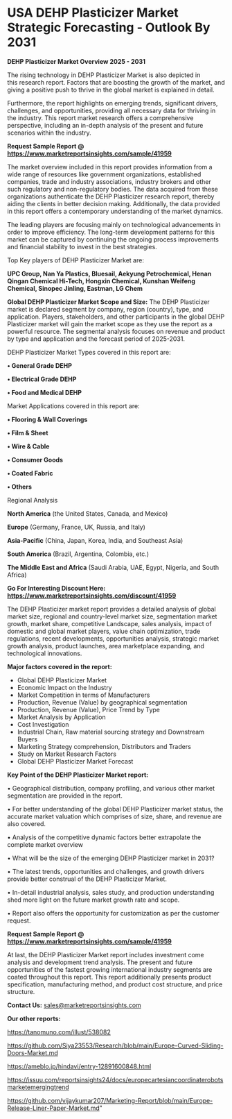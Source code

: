 # USA DEHP Plasticizer Market Strategic Forecasting - Outlook By 2031

<Strong> DEHP Plasticizer Market Overview 2025 - 2031</strong>

The rising technology in DEHP Plasticizer Market is also depicted in this research report. Factors that are boosting the growth of the market, and giving a positive push to thrive in the global market is explained in detail.

Furthermore, the report highlights on emerging trends, significant drivers, challenges, and opportunities, providing all necessary data for thriving in the industry. This report market research offers a comprehensive perspective, including an in-depth analysis of the present and future scenarios within the industry.

<strong>Request Sample Report @ <a href=https://www.marketreportsinsights.com/sample/41959>https://www.marketreportsinsights.com/sample/41959</a></strong>

The market overview included in this report provides information from a wide range of resources like government organizations, established companies, trade and industry associations, industry brokers and other such regulatory and non-regulatory bodies. The data acquired from these organizations authenticate the DEHP Plasticizer research report, thereby aiding the clients in better decision making. Additionally, the data provided in this report offers a contemporary understanding of the market dynamics.

The leading players are focusing mainly on technological advancements in order to improve efficiency. The long-term development patterns for this market can be captured by continuing the ongoing process improvements and financial stability to invest in the best strategies.

Top Key players of DEHP Plasticizer Market are:

<strong>UPC Group, Nan Ya Plastics, Bluesail, Aekyung Petrochemical, Henan Qingan Chemical Hi-Tech, Hongxin Chemical, Kunshan Weifeng Chemical, Sinopec Jinling, Eastman, LG Chem</strong>

<strong><b>Global DEHP Plasticizer Market Scope and Size:</b></strong>
The DEHP Plasticizer market is declared segment by company, region (country), type, and application. Players, stakeholders, and other participants in the global DEHP Plasticizer market will gain the market scope as they use the report as a powerful resource. The segmental analysis focuses on revenue and product by type and application and the forecast period of 2025-2031.

DEHP Plasticizer Market Types covered in this report are:

<strong>•  General Grade DEHP

•  Electrical Grade DEHP

•  Food and Medical DEHP</strong>

Market Applications covered in this report are:

<strong>•  Flooring & Wall Coverings

•  Film & Sheet

•  Wire & Cable

•  Consumer Goods

•  Coated Fabric

•  Others</strong> 

Regional Analysis

<strong>North America</strong> (the United States, Canada, and Mexico)

<strong>Europe</strong> (Germany, France, UK, Russia, and Italy)

<strong>Asia-Pacific</strong> (China, Japan, Korea, India, and Southeast Asia)

<strong>South America</strong> (Brazil, Argentina, Colombia, etc.)

<strong>The Middle East and Africa</strong> (Saudi Arabia, UAE, Egypt, Nigeria, and South Africa)

<strong>Go For Interesting Discount Here: <a href=https://www.marketreportsinsights.com/discount/41959>https://www.marketreportsinsights.com/discount/41959</a></strong>

The DEHP Plasticizer market report provides a detailed analysis of global market size, regional and country-level market size, segmentation market growth, market share, competitive Landscape, sales analysis, impact of domestic and global market players, value chain optimization, trade regulations, recent developments, opportunities analysis, strategic market growth analysis, product launches, area marketplace expanding, and technological innovations.

<strong><b>Major factors covered in the report:</b></strong>
<ul>
  <li>Global DEHP Plasticizer Market </li>
  <li>Economic Impact on the Industry</li>
  <li>Market Competition in terms of Manufacturers</li>
  <li>Production, Revenue (Value) by geographical segmentation</li>
  <li>Production, Revenue (Value), Price Trend by Type</li>
  <li>Market Analysis by Application</li>
  <li>Cost Investigation</li>
  <li>Industrial Chain, Raw material sourcing strategy and Downstream Buyers</li>
  <li>Marketing Strategy comprehension, Distributors and Traders</li>
  <li>Study on Market Research Factors</li>
  <li>Global DEHP Plasticizer Market Forecast</li>
</ul>

<strong><b>Key Point of the DEHP Plasticizer Market report:</b></strong>

• Geographical distribution, company profiling, and various other market segmentation are provided in the report.

• For better understanding of the global DEHP Plasticizer market status, the accurate market valuation which comprises of size, share, and revenue are also covered.

• Analysis of the competitive dynamic factors better extrapolate the complete market overview

• What will be the size of the emerging DEHP Plasticizer market in 2031?

• The latest trends, opportunities and challenges, and growth drivers provide better construal of the DEHP Plasticizer Market.

• In-detail industrial analysis, sales study, and production understanding shed more light on the future market growth rate and scope.

• Report also offers the opportunity for customization as per the customer request.

<strong>Request Sample Report @ <a href=https://www.marketreportsinsights.com/sample/41959>https://www.marketreportsinsights.com/sample/41959</a></strong>

At last, the DEHP Plasticizer Market report includes investment come analysis and development trend analysis. The present and future opportunities of the fastest growing international industry segments are coated throughout this report. This report additionally presents product specification, manufacturing method, and product cost structure, and price structure.

<strong>Contact Us:</strong>
sales@marketreportsinsights.com

<strong>Our other reports:</strong>

<a href=https://tanomuno.com/illust/538082>https://tanomuno.com/illust/538082</a>

<a href=https://github.com/Siya23553/Research/blob/main/Europe-Curved-Sliding-Doors-Market.md>https://github.com/Siya23553/Research/blob/main/Europe-Curved-Sliding-Doors-Market.md</a>

<a href=https://ameblo.jp/hindavi/entry-12891600848.html>https://ameblo.jp/hindavi/entry-12891600848.html</a>

<a href=https://issuu.com/reportsinsights24/docs/europecartesiancoordinaterobotsmarketemergingtrend>https://issuu.com/reportsinsights24/docs/europecartesiancoordinaterobotsmarketemergingtrend</a>

<a href=https://github.com/vijaykumar207/Marketing-Report/blob/main/Europe-Release-Liner-Paper-Market.md>https://github.com/vijaykumar207/Marketing-Report/blob/main/Europe-Release-Liner-Paper-Market.md</a>"
